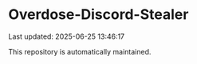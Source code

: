 # Overdose-Discord-Stealer

Last updated: 2025-06-25 13:46:17

This repository is automatically maintained.
